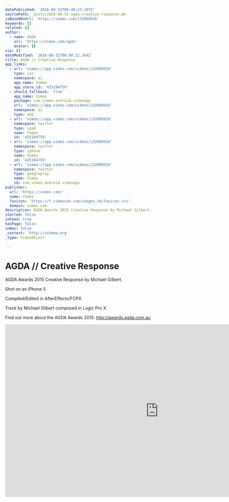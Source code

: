 ```yaml
---
datePublished: '2016-08-31T00:40:23.107Z'
sourcePath: _posts/2016-08-31-agda-creative-response.md
isBasedOnUrl: 'https://vimeo.com/132068916'
keywords: []
related: []
author:
  - name: AGDA
    url: 'https://vimeo.com/agda'
    avatar: {}
via: {}
dateModified: '2016-08-31T00:40:22.364Z'
title: AGDA // Creative Response
app_links:
  - url: 'vimeo://app.vimeo.com/videos/132068916'
    type: ios
    namespace: ai
    app_name: Vimeo
    app_store_id: '425194759'
  - should_fallback: 'true'
    app_name: Vimeo
    package: com.vimeo.android.videoapp
    url: 'vimeo://app.vimeo.com/videos/132068916'
    namespace: ai
    type: web
  - url: 'vimeo://app.vimeo.com/videos/132068916'
    namespace: twitter
    type: ipad
    name: Vimeo
    id: '425194759'
  - url: 'vimeo://app.vimeo.com/videos/132068916'
    namespace: twitter
    type: iphone
    name: Vimeo
    id: '425194759'
  - url: 'vimeo://app.vimeo.com/videos/132068916'
    namespace: twitter
    type: googleplay
    name: Vimeo
    id: com.vimeo.android.videoapp
publisher:
  url: 'https://vimeo.com/'
  name: Vimeo
  favicon: 'https://f.vimeocdn.com/images_v6/favicon.ico'
  domain: vimeo.com
description: AGDA Awards 2015 Creative Response by Michael Gilbert.
starred: false
inFeed: true
hasPage: false
inNav: false
_context: 'http://schema.org'
_type: VideoObject

---
```

# AGDA // Creative Response

AGDA Awards 2015 Creative Response by Michael Gilbert.

Shot on an iPhone 5

Compiled/Edited in AfterEffects/FCPX

Track by Michael Gilbert composed in Logic Pro X

Find out more about the AGDA Awards 2015: http://awards.agda.com.au

<iframe src="https://cdn.embedly.com/widgets/media.html?src=https%3A%2F%2Fplayer.vimeo.com%2Fvideo%2F132068916&amp;url=https%3A%2F%2Fvimeo.com%2F132068916&amp;image=http%3A%2F%2Fi.vimeocdn.com%2Fvideo%2F524570423_1280.jpg&amp;key=b7d04c9b404c499eba89ee7072e1c4f7&amp;type=text%2Fhtml&amp;schema=vimeo" width="1000" height="563" scrolling="no" frameborder="0" allowfullscreen="" style=""></iframe>